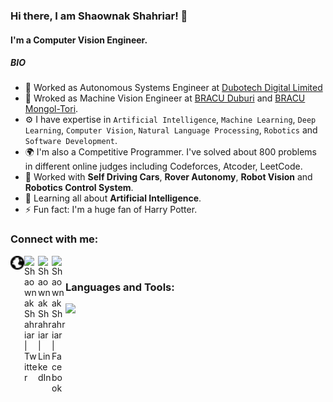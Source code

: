 <!-- ### Hi there 👋 -->

<!--
**Shaownak/shaownak** is a ✨ _special_ ✨ repository because its `README.md` (this file) appears on your GitHub profile.

Here are some ideas to get you started:

- 🔭 I’m currently working on ...
- 🌱 I’m currently learning ...
- 👯 I’m looking to collaborate on ...
- 🤔 I’m looking for help with ...
- 💬 Ask me about ...
- 📫 How to reach me: ...
- 😄 Pronouns: ...
- ⚡ Fun fact: ...
-->

### Hi there, I am Shaownak Shahriar! 👋

#### I'm a Computer Vision Engineer.

##### BIO

- 🏢 Worked as Autonomous Systems Engineer at [Dubotech Digital Limited]
- 👔 Wroked as Machine Vision Engineer at [BRACU Duburi] and [BRACU Mongol-Tori].
- ⚙️ I have expertise in `Artificial Intelligence`, `Machine Learning`, `Deep Learning`, `Computer Vision`, `Natural Language Processing`, `Robotics` and `Software Development`.  
- 🌍 I'm also a Competitive Programmer. I've solved about 800 problems in different online judges including Codeforces, Atcoder, LeetCode.
- 💅 Worked with **Self Driving Cars**, **Rover Autonomy**, **Robot Vision** and **Robotics Control System**.
- 🌱 Learning all about **Artificial Intelligence**.
- ⚡️ Fun fact: I'm a huge fan of Harry Potter.

### Connect with me:

[<img align="left" alt="shaownak.github.io" width="22px" src="https://raw.githubusercontent.com/iconic/open-iconic/master/svg/globe.svg" />][website]
[<img align="left" alt="Shaownak Shahriar | Twitter" width="22px" src="https://cdn.jsdelivr.net/npm/simple-icons@v3/icons/twitter.svg" />][twitter]
[<img align="left" alt="Shaownak Shahriar | LinkedIn" width="22px" src="https://cdn.jsdelivr.net/npm/simple-icons@v3/icons/linkedin.svg" />][linkedin]
[<img align="left" alt="Shaownak Shahriar | Facebook" width="22px" src="https://cdn.jsdelivr.net/npm/simple-icons@v3/icons/facebook.svg" />][facebook]

<br/>

### Languages and Tools:

<p align="left">
  <a href="https://skillicons.dev">
    <img src="https://skillicons.dev/icons?i=cpp,python,tensorflow,pytorch,html,css,bootstrap,django,mysql,git,github,azure,arduino,raspberrypi,vscode,linux,ros,bash"/>
  </a>
</p>



[website]: https://shaownak.github.io
[twitter]: https://twitter.com/ss_shahriar99
[facebook]: https://www.facebook.com/shaownak.sahriar/
[linkedin]: https://www.linkedin.com/in/shaownak-shahriar/
[BRACU Duburi]: https://www.facebook.com/bracuduburi
[BRACU Mongol-Tori]: http://www.bracu-mongoltori.com/
[Dubotech Digital Limited]: https://www.dubotech.com/
